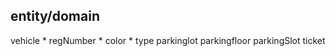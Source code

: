 

entity/domain
------------
vehicle
    * regNumber
    * color
    * type
parkinglot
parkingfloor
parkingSlot
ticket
